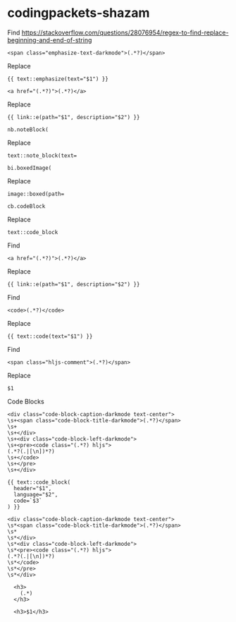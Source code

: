 # codingpackets-shazam

Find
https://stackoverflow.com/questions/28076954/regex-to-find-replace-beginning-and-end-of-string
```
<span class="emphasize-text-darkmode">(.*?)</span>
```

Replace
```
{{ text::emphasize(text="$1") }}
```

```
<a href="(.*?)">(.*?)</a>
```

Replace
```
{{ link::e(path="$1", description="$2") }}
```

```
nb.noteBlock(
```

Replace
```
text::note_block(text=
```

```
bi.boxedImage(
```

Replace
```
image::boxed(path=
```

```
cb.codeBlock
```

Replace
```
text::code_block
```

Find
```
<a href="(.*?)">(.*?)</a>
```

Replace
```
{{ link::e(path="$1", description="$2") }}
```

Find
```
<code>(.*?)</code>
```

Replace
```
{{ text::code(text="$1") }}
```

Find 
```
<span class="hljs-comment">(.*?)</span>
```

Replace
```
$1
```

Code Blocks
```
<div class="code-block-caption-darkmode text-center">
\s+<span class="code-block-title-darkmode">(.*?)</span>
\s+
\s+</div>
\s+<div class="code-block-left-darkmode">
\s+<pre><code class="(.*?) hljs">
(.*?(.|[\n])*?)
\s+</code>
\s+</pre>
\s+</div>
```

```
{{ text::code_block(
  header="$1",
  language="$2",
  code=`$3`
) }}

```


```
<div class="code-block-caption-darkmode text-center">
\s*<span class="code-block-title-darkmode">(.*?)</span>
\s*
\s*</div>
\s*<div class="code-block-left-darkmode">
\s*<pre><code class="(.*?) hljs">
(.*?(.|[\n])*?)
\s*</code>
\s*</pre>
\s*</div>
```


```
  <h3>
    (.*)
  </h3>
```

```
  <h3>$1</h3>
```